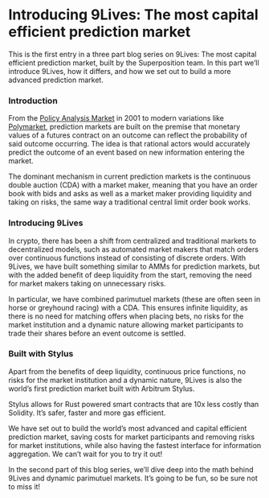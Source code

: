 # Introducing 9Lives: The most capital efficient prediction market

This is the first entry in a three part blog series on 9Lives: The most capital efficient prediction market, built by the Superposition team. In this part we’ll introduce 9Lives, how it differs, and how we set out to build a more advanced prediction market.

### Introduction

From the [Policy Analysis Market](https://www.policyanalysismarket.com/) in 2001 to modern variations like [Polymarket](https://polymarket.com/), prediction markets are built on the premise that monetary values of a futures contract on an outcome can reflect the probability of said outcome occurring. The idea is that rational actors would accurately predict the outcome of an event based on new information entering the market.

The dominant mechanism in current prediction markets is the continuous double auction (CDA) with a market maker, meaning that you have an order book with bids and asks as well as a market maker providing liquidity and taking on risks, the same way a traditional central limit order book works.

### Introducing 9Lives

In crypto, there has been a shift from centralized and traditional markets to decentralized models, such as automated market makers that match orders over continuous functions instead of consisting of discrete orders. With 9Lives, we have built something similar to AMMs for prediction markets, but with the added benefit of deep liquidity from the start, removing the need for market makers taking on unnecessary risks.

In particular, we have combined parimutuel markets (these are often seen in horse or greyhound racing) with a CDA. This ensures infinite liquidity, as there is no need for matching offers when placing bets, no risks for the market institution and a dynamic nature allowing market participants to trade their shares before an event outcome is settled.

### Built with Stylus

Apart from the benefits of deep liquidity, continuous price functions, no risks for the market institution and a dynamic nature, 9Lives is also the world’s first prediction market built with Arbitrum Stylus.

Stylus allows for Rust powered smart contracts that are 10x less costly than Solidity. It’s safer, faster and more gas efficient.

We have set out to build the world’s most advanced and capital efficient prediction market, saving costs for market participants and removing risks for market institutions, while also having the fastest interface for information aggregation. We can’t wait for you to try it out!

In the second part of this blog series, we’ll dive deep into the math behind 9Lives and dynamic parimutuel markets. It’s going to be fun, so be sure not to miss it!
